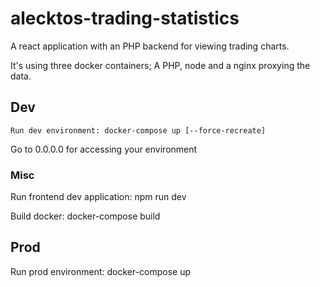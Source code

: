 # alecktos-trading-statistics

A react application with an PHP backend for viewing trading charts. 

It's using three docker containers; A PHP, node and a nginx proxying the data. 
 
## Dev
    Run dev environment: docker-compose up [--force-recreate]
Go to 0.0.0.0 for accessing your environment
### Misc
Run frontend dev application: npm run dev

Build docker: docker-compose build
 
## Prod
Run prod environment: docker-compose up
 
